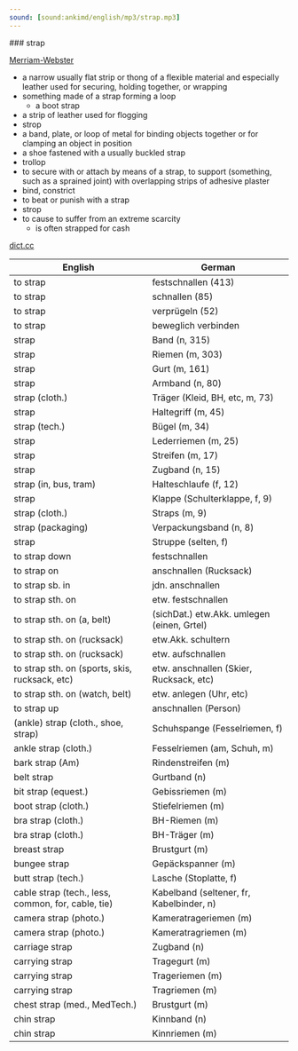 ```yaml
---
sound: [sound:ankimd/english/mp3/strap.mp3]
---
```


\### strap

[Merriam-Webster](https://www.merriam-webster.com/dictionary/strap)

- a narrow usually flat strip or thong of a flexible material and especially leather used for securing, holding together, or wrapping
- something made of a strap forming a loop
    - a boot strap
- a strip of leather used for flogging
- strop
- a band, plate, or loop of metal for binding objects together or for clamping an object in position
- a shoe fastened with a usually buckled strap
- trollop
- to secure with or attach by means of a strap, to support (something, such as a sprained joint) with overlapping strips of adhesive plaster
- bind, constrict
- to beat or punish with a strap
- strop
- to cause to suffer from an extreme scarcity
    - is often strapped for cash

[dict.cc](https://www.dict.cc/strap)

| English        | German       |
| -------------- | ------------ |
| to strap | festschnallen (413) |
| to strap | schnallen (85) |
| to strap | verprügeln (52) |
| to strap | beweglich verbinden |
| strap | Band (n, 315) |
| strap | Riemen (m, 303) |
| strap | Gurt (m, 161) |
| strap | Armband (n, 80) |
| strap (cloth.) | Träger (Kleid, BH, etc, m, 73) |
| strap | Haltegriff (m, 45) |
| strap (tech.) | Bügel (m, 34) |
| strap | Lederriemen (m, 25) |
| strap | Streifen (m, 17) |
| strap | Zugband (n, 15) |
| strap (in, bus, tram) | Halteschlaufe (f, 12) |
| strap | Klappe (Schulterklappe, f, 9) |
| strap (cloth.) | Straps (m, 9) |
| strap (packaging) | Verpackungsband (n, 8) |
| strap | Struppe (selten, f) |
| to strap down | festschnallen |
| to strap on | anschnallen (Rucksack) |
| to strap sb. in | jdn. anschnallen |
| to strap sth. on | etw. festschnallen |
| to strap sth. on (a, belt) | (sichDat.) etw.Akk. umlegen (einen, Grtel) |
| to strap sth. on (rucksack) | etw.Akk. schultern |
| to strap sth. on (rucksack) | etw. aufschnallen |
| to strap sth. on (sports, skis, rucksack, etc) | etw. anschnallen (Skier, Rucksack, etc) |
| to strap sth. on (watch, belt) | etw. anlegen (Uhr, etc) |
| to strap up | anschnallen (Person) |
| (ankle) strap (cloth., shoe, strap) | Schuhspange (Fesselriemen, f) |
| ankle strap (cloth.) | Fesselriemen (am, Schuh, m) |
| bark strap (Am) | Rindenstreifen (m) |
| belt strap | Gurtband (n) |
| bit strap (equest.) | Gebissriemen (m) |
| boot strap (cloth.) | Stiefelriemen (m) |
| bra strap (cloth.) | BH-Riemen (m) |
| bra strap (cloth.) | BH-Träger (m) |
| breast strap | Brustgurt (m) |
| bungee strap | Gepäckspanner (m) |
| butt strap (tech.) | Lasche (Stoplatte, f) |
| cable strap (tech., less, common, for, cable, tie) | Kabelband (seltener, fr, Kabelbinder, n) |
| camera strap (photo.) | Kameratrageriemen (m) |
| camera strap (photo.) | Kameratragriemen (m) |
| carriage strap | Zugband (n) |
| carrying strap | Tragegurt (m) |
| carrying strap | Trageriemen (m) |
| carrying strap | Tragriemen (m) |
| chest strap (med., MedTech.) | Brustgurt (m) |
| chin strap | Kinnband (n) |
| chin strap | Kinnriemen (m) |
